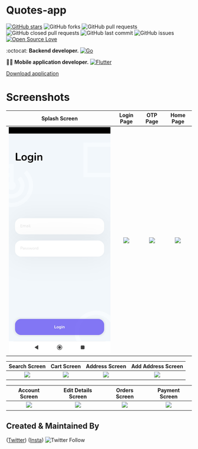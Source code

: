 # Quotes-app
[![GitHub stars](https://img.shields.io/github/stars/HopeQuotes/Quotes-app-?style=social)](https://github.com/HopeQuotes/Quotes-app-) 
![GitHub forks](https://img.shields.io/github/forks/HopeQuotes/Quotes-app-?style=social)
![GitHub pull requests](https://img.shields.io/github/issues-pr/HopeQuotes/Quotes-app-)
![GitHub closed pull requests](https://img.shields.io/github/issues-pr-closed/HopeQuotes/Quotes-app-) 
![GitHub last commit](https://img.shields.io/github/last-commit/HopeQuotes/Quotes-app-)
![GitHub issues](https://img.shields.io/github/issues-raw/HopeQuotes/Quotes-app-) 
[![Open Source Love](https://badges.frapsoft.com/os/v2/open-source.svg?v=103)](https://github.com/HopeQuotes/Quotes-app-)


:octocat: **Backend developer.**
 [![Go](https://img.shields.io/badge/go-%2300ADD8.svg?style=for-the-badge&logo=go&logoColor=white)](https://github.com/javlonrahimov)

👨‍🚀 **Mobile application developer.**
[![Flutter](https://img.shields.io/badge/Flutter-%2302569B.svg?style=for-the-badge&logo=Flutter&logoColor=white)](https://github.com/xaldarof)

[Download application](http://play.google.com/store/apps/details?id=com.example.quotes)


# Screenshots

|                             Splash Screen                              |                                     Login Page                                     |                                      OTP Page                                      |                                     Home Page                                      |
|:----------------------------------------------------------------------:|:----------------------------------------------------------------------------------:|:----------------------------------------------------------------------------------:|:----------------------------------------------------------------------------------:|
| ![](https://github.com/HopeQuotes/Quotes-app-/blob/main/screenshots/1.jpg) | ![]([https://raw.githubusercontent.com/xaldarof/Quotes-app-/main/screenshots/2.jpg](https://github.com/HopeQuotes/Quotes-app-/blob/main/screenshots/1.jpg)) | ![](https://raw.githubusercontent.com/xaldarof/Quotes-app-/main/screenshots/3.jpg) | ![](https://raw.githubusercontent.com/xaldarof/Quotes-app-/main/screenshots/4.jpg) |

|                                   Search Screen                                    |                                    Cart Screen                                     |                                   Address Screen                                   |                                 Add Address Screen                                 |
|:----------------------------------------------------------------------------------:|:----------------------------------------------------------------------------------:|:----------------------------------------------------------------------------------:|:----------------------------------------------------------------------------------:|
| ![](https://raw.githubusercontent.com/xaldarof/Quotes-app-/main/screenshots/5.jpg) | ![](https://raw.githubusercontent.com/xaldarof/Quotes-app-/main/screenshots/6.jpg) | ![](https://raw.githubusercontent.com/xaldarof/Quotes-app-/main/screenshots/7.jpg) | ![](https://raw.githubusercontent.com/xaldarof/Quotes-app-/main/screenshots/8.jpg) |

|                                         Account Screen                                          |                                         Edit Details Screen                                          |                                         Orders Screen                                          |                                         Payment Screen                                          |
|:-----------------------------------------------------------------------------------------------:|:----------------------------------------------------------------------------------------------------:|:----------------------------------------------------------------------------------------------:|:-----------------------------------------------------------------------------------------------:|
| ![](https://raw.githubusercontent.com/xaldarof/Quotes-app-/main/screenshots/account_screen.png) | ![](https://raw.githubusercontent.com/xaldarof/Quotes-app-/main/screenshots/edit_details_screen.png) | ![](https://raw.githubusercontent.com/xaldarof/Quotes-app-/main/screenshots/orders_screen.png) | ![](https://raw.githubusercontent.com/xaldarof/Quotes-app-/main/screenshots/payment_screen.png) |

## Created & Maintained By

([Twitter](https://www.twitter.com/xaldarof))  ([Insta](https://www.instagram.com/xaldarof))
![Twitter Follow](https://img.shields.io/twitter/follow/xaldarof?style=social)

